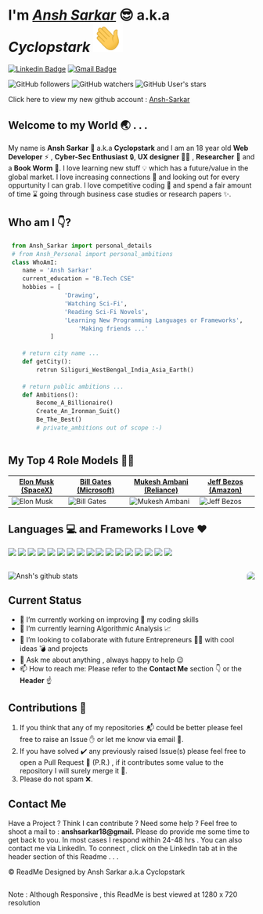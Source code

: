# I'm [*Ansh Sarkar*](https://www.linkedin.com/in/ansh-sarkar-1150511b0/) :sunglasses: a.k.a *Cyclopstark* <img src="https://raw.githubusercontent.com/ABSphreak/ABSphreak/master/gifs/Hi.gif" width="60px">
[![Linkedin Badge](https://img.shields.io/badge/-AnshSarkar-blue?style=flat-square&logo=Linkedin&logoColor=white&link=https://www.linkedin.com/in/ansh-sarkar-1150511b0/)](https://www.linkedin.com/in/ansh-sarkar-1150511b0/) [![Gmail Badge](https://img.shields.io/badge/-anshsarkar18@gmail.com-c14438?style=flat-square&logo=Gmail&logoColor=white&link=mailto:asterp04@gmail.com)](mailto:asterp04@gmail.com)
<!--break defining , for pushing container to next line. Badges concatenate by default if coded in consecutive lines-->
<img alt="GitHub followers" src="https://img.shields.io/github/followers/Cyclopstark?label=followers&style=for-the-badge"> <img alt="GitHub watchers" src="https://img.shields.io/github/watchers/Cyclopstark/Cyclopstark?label=Viewers&style=for-the-badge"> <img alt="GitHub User's stars" src="https://img.shields.io/github/stars/Cyclopstark?style=for-the-badge">
<!--![test image size](https://i.ibb.co/5x52S7h/Coffee-bitmoji.png){:class="img-responsive"} responsive testing for image-size-->
Click here to view my new github account : [Ansh-Sarkar](https://github.com/Ansh-Sarkar)
## Welcome to my World :earth_asia: . . .
My name is **Ansh Sarkar** :raising_hand: a.k.a **Cyclopstark** and I am an 18 year old **Web Developer** :zap: , **Cyber-Sec Enthusiast** :lock:, **UX designer** :artist: , **Researcher** :microscope: and a **Book Worm** :book:. I love learning new stuff :bulb: which has a future/value in the global market. I love increasing connections :two_men_holding_hands: and looking out for every oppurtunity I can grab. I love competitive coding :trident: and spend a fair amount of time :hourglass: going through business case studies or research papers :sparkles:.
<!--defining python code section-->
## Who am I :point_down:?
```python
 from Ansh_Sarkar import personal_details
 # from Ansh_Personal import personal_ambitions
 class WhoAmI:
 	name = 'Ansh Sarkar'
	current_education = "B.Tech CSE"
	hobbies = [
				'Drawing',
				'Watching Sci-Fi',
				'Reading Sci-Fi Novels',
				'Learning New Programming Languages or Frameworks',
        			'Making friends ...'
			]
			
	# return city name ...
	def getCity():
		retrun Siliguri_WestBengal_India_Asia_Earth()
		
	# return public ambitions ...
	def Ambitions():
		Become_A_Billionaire()
		Create_An_Ironman_Suit()
		Be_The_Best()
		# private_ambitions out of scope :-)
	
```
## My Top 4 Role Models :scientist:
[**Elon Musk**](https://en.wikipedia.org/wiki/Elon_Musk) [**(SpaceX)**](https://en.wikipedia.org/wiki/SpaceX)| [**Bill Gates**](https://en.wikipedia.org/wiki/Bill_Gates) [**(Microsoft)**](https://en.wikipedia.org/wiki/Microsoft)| [**Mukesh Ambani**](https://en.wikipedia.org/wiki/Mukesh_Ambani) [**(Reliance)**](https://en.wikipedia.org/wiki/Reliance_Industries)| [**Jeff Bezos**](https://en.wikipedia.org/wiki/Jeff_Bezos) [**(Amazon)**](https://en.wikipedia.org/wiki/Amazon_(company))
--- | --- | --- | ---
![Elon Musk](images/elon-musk.jpg) | ![Bill Gates](images/bill-gates.jpg) | ![Mukesh Ambani](images/mukesh-ambani.jpg) | ![Jeff Bezos](images/jeff-bezos.jpg) 

<!--separator  https://i.ibb.co/5x52S7h/Coffee-bitmoji.png -->


<!-- frameworks. added api calls to compact cards -->

## Languages :computer: and Frameworks I Love :heart:
<img src = 'images/bootstrap.svg' height='60'/> <img src = 'images/c-original.svg' height='60'/> <img src = 'images/cpp.svg' height='60'/> <img src = 'images/css.svg' height='60'/> <img src = 'images/django.svg' height='60'/> <img src = 'images/flask.png' height='60'/> <img src = 'images/git.svg' height='60'/> <img src = 'images/html.svg' height='60'/> <img src = 'images/js.svg' height='60'/> <img src = 'images/pycharm.svg' height='60'/> <img src = 'images/python.svg' height='60'/> <img src = 'images/sql.svg' height='60'/> <img src='images/numpy.png' width='60' /> <img src='images/bash.png' width='60' /> <img src='images/pandas.png' width='60' /> <img src='images/qiskit.jpg' width='60' /> <img src='images/tkinter.jpg' width='60' />

##
<!--![](https://media.giphy.com/media/4p1JhLCYEOEJa/giphy.gif)-->
<!--![Ansh's github stats](https://github-readme-stats.vercel.app/api?username=Cyclopstark&count_private=true)--><!--NoIcons-->
<!--Different Theme -- ![Anurag's github stats](https://github-readme-stats.vercel.app/api?username=anuraghazra&show_icons=true&theme=dracula)-->
![Ansh's github stats](https://github-readme-stats.vercel.app/api?username=Cyclopstark&show_icons=true)
<img  align='right' src="https://github.com/Cyclopstark/Cyclopstark/blob/main/images/ninja.jpeg" height="195px" width="" style="border-radius:20px;">
<!--[![Top Langs](https://github-readme-stats.vercel.app/api/top-langs/?username=anuraghazra&lang_count=10&width=window.clientWidth)](https://github.com/anuraghazra/github-readme-stats)-->
## Current Status
- 🔭 I’m currently working on improving :construction: my coding skills
- 🌱 I’m currently learning Algorithmic Analysis :chart_with_upwards_trend:
- 👯 I’m looking to collaborate with future Entrepreneurs :scientist: with cool ideas :bomb: and projects
- 💬 Ask me about anything , always happy to help :wink:
- 📫 How to reach me: Please refer to the **Contact Me** section :point_down: or the **Header** :point_up:

## Contributions :file_folder:
1. If you think that any of my repositories :mailbox_with_mail: could be better please feel free to raise an Issue :hand: or let me know via email :email:.
2. If you have solved :heavy_check_mark: any previously raised Issue(s) please feel free to open a Pull Request :scroll: (P.R.) , if it contributes some value to the repository I will surely merge it :link:.
3. Please do not spam :x:.

## Contact Me 
Have a Project ? Think I can contribute ? Need some help ?
Feel free to shoot a mail to : **anshsarkar18@gmail.**
Please do provide me some time to get back to you. In most cases I respond within 24-48 hrs .
You can also contact me via LinkedIn. To connect , click on the LinkedIn tab at in the header section of this Readme . . .

:copyright: ReadMe Designed by Ansh Sarkar a.k.a Cyclopstark

##
Note : Although Responsive , this ReadMe is best viewed at 1280 x 720 resolution
